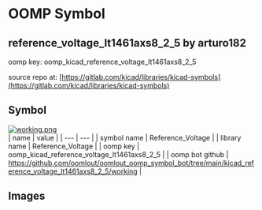 # OOMP Symbol  
## reference_voltage_lt1461axs8_2_5  by arturo182  
  
oomp key: oomp_kicad_reference_voltage_lt1461axs8_2_5  
  
source repo at: [https://gitlab.com/kicad/libraries/kicad-symbols](https://gitlab.com/kicad/libraries/kicad-symbols)  
## Symbol  
  
[![working.png](working_600.png)](working.png)  
| name | value | 
| --- | --- | 
| symbol name | Reference_Voltage | 
| library name | Reference_Voltage | 
| oomp key | oomp_kicad_reference_voltage_lt1461axs8_2_5 | 
| oomp bot github | https://github.com/oomlout/oomlout_oomp_symbol_bot/tree/main/kicad_reference_voltage_lt1461axs8_2_5/working | 
## Images  
